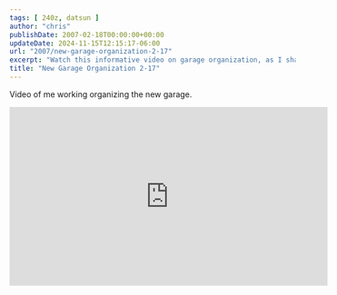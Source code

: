 ```yaml
---
tags: [ 240z, datsun ]
author: "chris"
publishDate: 2007-02-18T00:00:00+00:00
updateDate: 2024-11-15T12:15:17-06:00
url: "2007/new-garage-organization-2-17"
excerpt: "Watch this informative video on garage organization, as I share practical tips while tackling my new garage."
title: "New Garage Organization 2-17"
---
```


Video of me working organizing the new garage. 

<iframe width="560" height="315" src="https://www.youtube.com/embed/iRMes1B9v6g?si=Jx7YJ21ZmpdR5tpu" title="YouTube video player" frameborder="0" allow="accelerometer; autoplay; clipboard-write; encrypted-media; gyroscope; picture-in-picture; web-share" referrerpolicy="strict-origin-when-cross-origin" allowfullscreen></iframe>
